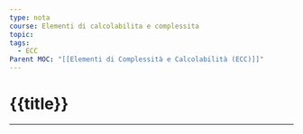 ```yaml
---
type: nota
course: Elementi di calcolabilita e complessita
topic: 
tags:
  - ECC
Parent MOC: "[[Elementi di Complessità e Calcolabilità (ECC)]]"
---
```



# {{title}}
---
